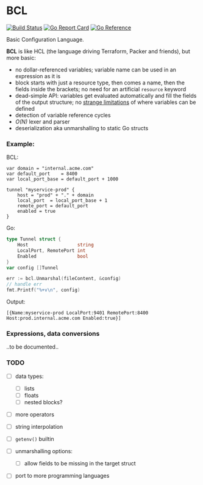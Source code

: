 BCL
===

[![Build Status](https://github.com/wkhere/bcl/actions/workflows/go.yml/badge.svg)](https://github.com/wkhere/bcl/actions/workflows/go.yml)
[![Go Report Card](https://goreportcard.com/badge/github.com/wkhere/bcl)](https://goreportcard.com/report/github.com/wkhere/bcl)
[![Go Reference](https://pkg.go.dev/badge/github.com/wkhere/bcl.svg)](https://pkg.go.dev/github.com/wkhere/bcl)

Basic Configuration Language.

__BCL__ is like HCL (the language driving Terraform, Packer and friends),
but more basic:

* no dollar-referenced variables; variable name can be used in an expression
  as it is
* block starts with just a resource type, then comes a name, then the fields 
  inside the brackets; no need for an artificial `resource` keyword
* dead-simple API: variables get evaluated automatically and fill the fields of
  the output structure;
  no [strange limitations] of where variables can be defined
* detection of variable reference cycles
* _O(N)_ lexer and parser
* deserialization aka unmarshalling to static Go structs

### Example:
BCL:
```hcl
var domain = "internal.acme.com"
var default_port    = 8400
var local_port_base = default_port + 1000

tunnel "myservice-prod" {
	host = "prod" + "." + domain
	local_port  = local_port_base + 1
	remote_port = default_port
	enabled = true
}
```
Go:
```Go
type Tunnel struct {
	Host                  string
	LocalPort, RemotePort int
	Enabled               bool
}
var config []Tunnel

err := bcl.Unmarshal(fileContent, &config)
// handle err
fmt.Printf("%+v\n", config)

```
Output:
```
[{Name:myservice-prod LocalPort:9401 RemotePort:8400 Host:prod.internal.acme.com Enabled:true}]
```
### Expressions, data conversions

..to be documented..

### TODO

* [ ] data types:
  - [ ] lists
  - [ ] floats
  - [ ] nested blocks?
* [ ] more operators
* [ ] string interpolation
* [ ] `getenv()` builtin

* [ ] unmarshalling options:
  - [ ] allow fields to be missing in the target struct

* [ ] port to more programming languages


[strange limitations]: https://stackoverflow.com/a/73745980/229154
